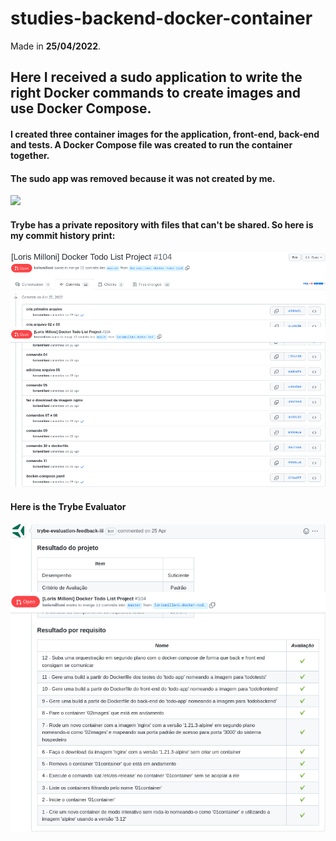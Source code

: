 # studies-backend-docker-container
Made in **25/04/2022**.

## Here I received a sudo application to write the right Docker commands to create images and use Docker Compose.
#### I created three container images for the application, front-end, back-end and tests. A Docker Compose file was created to run the container together.
#### The sudo app was removed because it was not created by me.
<img src='https://cdn.jsdelivr.net/gh/devicons/devicon/icons/docker/docker-original-wordmark.svg' width='40'/>

#### Trybe has a private repository with files that can't be shared. So here is my commit history print:
<img src='images-readme/commit-history.png'>

#### Here is the Trybe Evaluator
<img src='images-readme/evaluator.png'>




